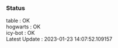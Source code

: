 ### Status


table : OK  
hogwarts : OK  
icy-bot : OK  
Latest Update : 2023-01-23 14:07:52.109157
